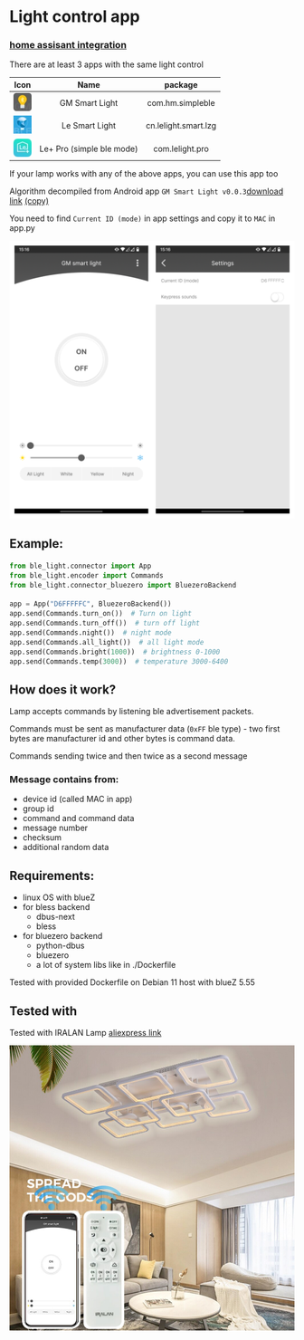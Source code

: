 # Light control app

### [home assisant integration](https://github.com/v1ack/ha-lelight)


There are at least 3 apps with the same light control

|         **Icon**          |         **Name**          |     **package**      |
|:-------------------------:|:-------------------------:|:--------------------:|
| ![](.github/gm_light.jpg) |      GM Smart Light       |   com.hm.simpleble   |
| ![](.github/lelight.jpg)  |      Le Smart Light       | cn.lelight.smart.lzg |
|   ![](.github/le+.jpg)    | Le+ Pro (simple ble mode) |   com.lelight.pro    |

If your lamp works with any of the above apps, you can use this app too

Algorithm decompiled from Android app `GM Smart Light v0.0.3`[download link](http://le-iot.com/download/simble_gm_downshow.html) [(copy)](.github/GM_Smart_Light_0.0.3.apk)

You need to find `Current ID (mode)` in app settings and copy it to `MAC` in app.py

![](.github/screen.png)

## Example:

```python
from ble_light.connector import App
from ble_light.encoder import Commands
from ble_light.connector_bluezero import BluezeroBackend

app = App("D6FFFFFC", BluezeroBackend())
app.send(Commands.turn_on())  # Turn on light
app.send(Commands.turn_off())  # turn off light
app.send(Commands.night())  # night mode
app.send(Commands.all_light())  # all light mode
app.send(Commands.bright(1000))  # brightness 0-1000
app.send(Commands.temp(3000))  # temperature 3000-6400
```

## How does it work?

Lamp accepts commands by listening ble advertisement packets.

Commands must be sent as manufacturer data (`0xFF` ble type) - two first bytes are manufacturer id and other bytes is
command data.

Commands sending twice and then twice as a second message

### Message contains from:

- device id (called MAC in app)
- group id
- command and command data
- message number
- checksum
- additional random data

## Requirements:

- linux OS with blueZ
- for bless backend
    - dbus-next
    - bless
- for bluezero backend
    - python-dbus
    - bluezero
    - a lot of system libs like in ./Dockerfile

Tested with provided Dockerfile on Debian 11 host with blueZ 5.55

## Tested with

Tested with IRALAN Lamp [aliexpress link](https://aliexpress.ru/item/1005001971981212.html)

![](.github/lamp.jpg)
